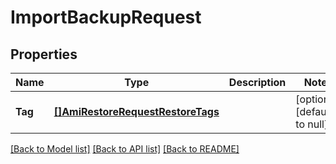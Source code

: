 # ImportBackupRequest

## Properties
Name | Type | Description | Notes
------------ | ------------- | ------------- | -------------
**Tag** | [**[]AmiRestoreRequestRestoreTags**](AmiRestoreRequest_restore_tags.md) |  | [optional] [default to null]

[[Back to Model list]](../README.md#documentation-for-models) [[Back to API list]](../README.md#documentation-for-api-endpoints) [[Back to README]](../README.md)


